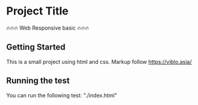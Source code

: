 # Project Title

🔥🔥🔥 Web Responsive basic 🔥🔥🔥

## Getting Started

This is a small project using html and css.
Markup follow https://viblo.asia/

## Running the test

You can run the following test: "./index.html"
